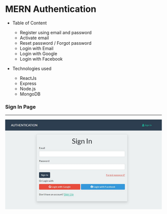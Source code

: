 # MERN Authentication

- Table of Content

  - Register using email and password
  - Activate email
  - Reset password / Forgot password
  - Login with Email
  - Login with Google
  - Login with Facebook

- Technologies used

  - ReactJs
  - Express
  - Node.js
  - MongoDB

### Sign In Page
---

![login-page](https://github.com/Foysal0076/MERN-authentication/blob/master/mern-authentication-login-page.png)
